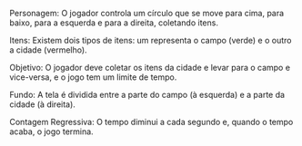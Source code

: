 Personagem: O jogador controla um círculo que se move para cima, para baixo, para a esquerda e para a direita, coletando itens.

Itens: Existem dois tipos de itens: um representa o campo (verde) e o outro a cidade (vermelho).

Objetivo: O jogador deve coletar os itens da cidade e levar para o campo e vice-versa, e o jogo tem um limite de tempo.

Fundo: A tela é dividida entre a parte do campo (à esquerda) e a parte da cidade (à direita).

Contagem Regressiva: O tempo diminui a cada segundo e, quando o tempo acaba, o jogo termina.

